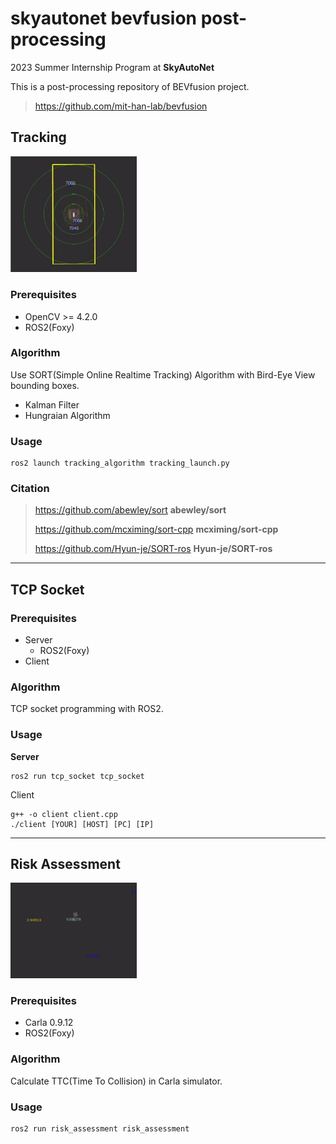 # skyautonet bevfusion post-processing
2023 Summer Internship Program at **SkyAutoNet**

This is a post-processing repository of BEVfusion project.
> https://github.com/mit-han-lab/bevfusion

## Tracking
<img src="assets/tracking.gif" width="40%"/>

### Prerequisites
- OpenCV >= 4.2.0
- ROS2(Foxy)

### Algorithm
Use SORT(Simple Online Realtime Tracking) Algorithm with Bird-Eye View bounding boxes.

- Kalman Filter
- Hungraian Algorithm

### Usage
```linux
ros2 launch tracking_algorithm tracking_launch.py
```

### Citation
> https://github.com/abewley/sort **abewley/sort**
> 
> https://github.com/mcximing/sort-cpp **mcximing/sort-cpp**
>
> https://github.com/Hyun-je/SORT-ros **Hyun-je/SORT-ros**

---

## TCP Socket

### Prerequisites
- Server
  - ROS2(Foxy)
- Client

### Algorithm
TCP socket programming with ROS2.


### Usage
**Server**
```linux
ros2 run tcp_socket tcp_socket
```

Client
```linux
g++ -o client client.cpp
./client [YOUR] [HOST] [PC] [IP]
```

---
## Risk Assessment
<img src="assets/riskassessment.gif" width="40%"/>

### Prerequisites
- Carla 0.9.12
- ROS2(Foxy)

### Algorithm
Calculate TTC(Time To Collision) in Carla simulator.

### Usage
```linux
ros2 run risk_assessment risk_assessment
```



